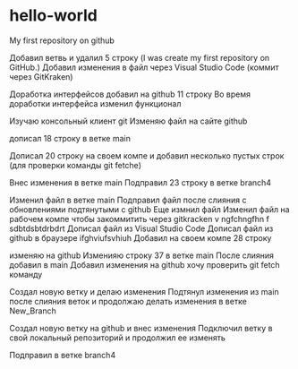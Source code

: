 # hello-world

My first repository on github



Добавил ветвь и удалил 5 строку (I was create my first repository on GitHub.)
Добавил изменения в файл через Visual Studio Code (коммит через GitKraken)

Доработка интерфейсов
добавил на github 11 строку
Во время доработки интерфейса изменил функционал

Изучаю консольный клиент git
Изменяю файл на сайте github


дописал 18 строку в ветке main

Дописал 20 строку на своем компе и добавил несколько пустых строк (для проверки команды git fetche)

Внес изменения в ветке main
Подправил 23 строку в ветке branch4

Изменил файл в ветке main
Подправил файл после слияния с обновлениями подтянутыми с github
Еще измнил файл
Изменил файл на рабочем компе чтобы закоммитить через gitkracken
v ngfchngfhn f
sdbtdsbtdrbdrt
Дописал файл из Visual Studio Code
Дописал файл из github в браузере
ifghviufsvhiuh
Добавил на своем компе 28 строку

изменяю на github
Изменияю строку 37 в ветке main
После слияния добавил в main 
Добавил изменения на github хочу проверить git fetch команду

Создал новую ветку и делаю изменения
Подтянул изменения из main после слияния веток и продолжаю делать изменения в ветке New_Branch

Создал новую ветку на  github и внес изменения
Подключил ветку в свой локальный репозиторий и продолжил ее изменять

Подправил в ветке branch4